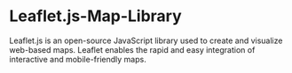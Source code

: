 # Leaflet.js-Map-Library
Leaflet.js is an open-source JavaScript library used to create and visualize web-based maps. Leaflet enables the rapid and easy integration of interactive and mobile-friendly maps.
